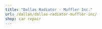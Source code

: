 ```yaml
---
title: "Dallas Radiator - Muffler Inc."
url: /dallas/dallas-radiator-muffler-inc/
shop: car repair
---
```

